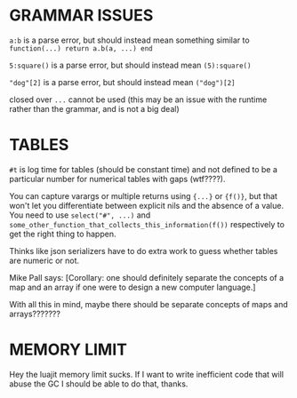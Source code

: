 # GRAMMAR ISSUES

`a:b` is a parse error, but should instead mean something similar to `function(...) return a.b(a, ...) end`

`5:square()` is a parse error, but should instead mean `(5):square()`

`"dog"[2]` is a parse error, but should instead mean `("dog")[2]`

closed over `...` cannot be used (this may be an issue with the runtime rather than the grammar, and is not a big deal)

# TABLES

`#t` is log time for tables (should be constant time) and not defined to be a particular number for numerical tables with gaps (wtf????).

You can capture varargs or multiple returns using `{...}` or `{f()}`, but that won't let you differentiate between explicit nils and the absence of a value. You need to use `select("#", ...)` and `some_other_function_that_collects_this_information(f())` respectively to get the right thing to happen.

Thinks like json serializers have to do extra work to guess whether tables are numeric or not.

Mike Pall says: [Corollary: one should definitely separate the concepts of a map and an array if one were to design a new computer language.]

With all this in mind, maybe there should be separate concepts of maps and arrays???????

# MEMORY LIMIT

Hey the luajit memory limit sucks. If I want to write inefficient code that will abuse the GC I should be able to do that, thanks.
